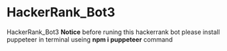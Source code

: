 # HackerRank_Bot3
 HackerRank_Bot3
 **Notice** 
 before runing this hackerrank bot  please install  puppeteer in terminal useing **npm i puppeteer** command
